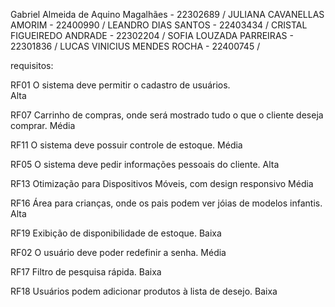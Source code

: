 Gabriel Almeida de Aquino Magalhães - 22302689 / 
JULIANA CAVANELLAS AMORIM - 22400990 / 
LEANDRO DIAS SANTOS - 22403434 / 
CRISTAL FIGUEIREDO ANDRADE - 22302204 / 
SOFIA LOUZADA PARREIRAS - 22301836 / 
LUCAS VINICIUS MENDES ROCHA - 22400745 / 


requisitos:

RF01
O sistema deve permitir o cadastro de usuários.  
 Alta   


RF07
Carrinho de compras, onde será mostrado tudo o que o cliente deseja comprar.
Média


RF11
O sistema deve possuir controle de estoque.
Média


RF05
O sistema deve pedir informações pessoais do cliente.
Alta


RF13
Otimização para Dispositivos Móveis, com design responsivo
Média


RF16
Área para crianças, onde os pais podem ver jóias de modelos infantis.
Alta


RF19
Exibição de disponibilidade de estoque.
Baixa


RF02
O usuário deve poder redefinir a senha.
Média  


RF17
Filtro de pesquisa rápida.
Baixa


RF18
Usuários podem adicionar produtos à lista de desejo.
Baixa

